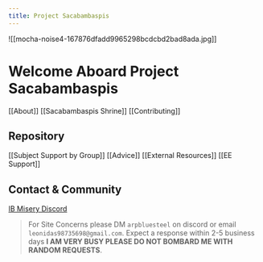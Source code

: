 ```yaml
---
title: Project Sacabambaspis
---
```


![[mocha-noise4-167876dfadd9965298bcdcbd2bad8ada.jpg]]
# Welcome Aboard Project Sacabambaspis 

[[About]]
[[Sacabambaspis Shrine]]
[[Contributing]]
## Repository

[[Subject Support by Group]] 
[[Advice]] 
[[External Resources]] 
[[EE Support]] 
## Contact & Community

[IB Misery Discord](https://discord.gg/tX6FY5Azeq)

>For Site Concerns please DM `arpbluesteel` on discord or email `leonidas98735698@gmail.com`. Expect a response within 2-5 business days **I AM VERY BUSY PLEASE DO NOT BOMBARD ME WITH RANDOM REQUESTS**.